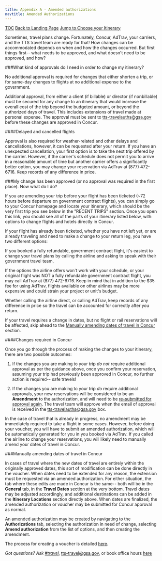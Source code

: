 ```yaml
---
title: Appendix A - Amended authorizations
navtitle: Amended Authorizations
---
```


[TOC](/travel-guide-table-of-contents)
[Back to Landing Page](/travel-guide-start-here)
[Jump to Choose your Itinerary](/travel-guide-2-choose-your-itinerary)

Sometimes, travel plans change. Fortunately, Concur, AdTrav, your carriers, and the TTS travel team are ready for that! How changes can be accommodated depends on when and how the changes occurred. But first things first-- what needs to be approved, and what doesn't need to be approved, and how?

###What kind of approvals do I need in order to change my itinerary?

No additional approval is required for changes that either shorten a trip, or for same-day changes to flights at no additional expense to the government.

Additional approval, from either a client (if billable) or director (if nonbillable) must be secured for any change to an itinerary that would increase the overall cost of the trip beyond the budgeted amount, or beyond the authorized days of travel. This includes extensions of travel made at personal expense. The approval must be sent to tts-travelauths@gsa.gov before these changes are approved in Concur.

####Delayed and cancelled flights

Approval is also required for weather-related and other delays and cancellations, however, it can be requested after your return. If you have an unexpected cancellation, your first option is to take the next trip offered by the carrier. However, if the carrier's schedule does not permit you to arrive in a reasonable amount of time but another carrier offers a significantly better option, you may change your reservation via AdTrav at (877) 472-6716. Keep records of any difference in price.

###My change has been approved (or no approval was required in the first place). Now what do I do?

If you are amending your trip before your flight has been ticketed (~72 hours before departure on government contract flights), you can simply go to your Concur homepage and locate your itinerary, which should be the very first trip you see below in the "RECENT TRIPS" section. Once you open this link, you should see all of the parts of your itinerary listed below, with options to change flights and hotels directly in Concur.

If your flight has already been ticketed, whether you have not left yet, or are already traveling and need to make a change to your return leg, you have two different options:

If you booked a fully refundable, government contract flight, it's easiest to change your travel plans by calling the airline and asking to speak with their government travel team.

If the options the airline offers won't work with your schedule, or your original flight was NOT a fully refundable government contract flight, you may call AdTrav at (877) 472-6716. Keep in mind that in addition to the $35 fee for using AdTrav, flights available on other airlines may be more expensive and could strain your project or unit's budget.

Whether calling the airline direct, or calling AdTrav, keep records of any difference in price so the travel can be accounted for correctly after you return.

If your travel requires a change in dates, but no flight or rail reservations will be affected, skip ahead to the [Manually amending dates of travel in Concur](#Manually-amending-dates-of-travel-in-Concur) section.

####Changes required in Concur

Once you go through the process of making the changes to your itinerary, there are two possible outcomes:

1. If the changes you are making to your trip *do not* require additional approval as per the guidance above, once you confirm your reservation, assuming your trip had previously been approved in Concur, no further action is required-- safe travels!

2. If the changes you are making to your trip *do* require additional approvals, your new reservations will be considered to be an **Amendment** to the authorization, and will need to be [re-submitted for approval again](/travel-guide-3-approval). The travel team will approve when the email of approval is received in the [tts-travelauths@gsa.gov](mailto:tts-travelauths@gsa.gov) box.

In the case of travel that is already in progress, no amendment may be immediately required to take a flight in some cases. However, before doing your voucher, you will have to submit an amended authorization, which will be automatically generated for you in you booked via AdTrav. If you called the airline to change your reservations, you will likely need to manually amend your dates of travel in Concur.

###Manually amending dates of travel in Concur

In cases of travel where the new dates of travel are entirely within the originally approved dates, this sort of modification can be done directly in the voucher. When dates need to be extended for any reason, the extension must be requested via an amended authorization. For either situation, the tab where these edits are made in Concur is the same-- both will be in the **General** tab, in the **Travel Dates** section at the very bottom. Travel dates may be adjusted accordingly, and additional destinations can be added in the **Itinerary Locations** section directly above. When dates are finalized, the amended authorization or voucher may be submitted for Concur approval as normal.

An amended authorization may be created by navigating to the **Authorizations** tab, selecting the authorization in need of change, selecting **Amend authorization** from the list of options, and then creating the amendment.

The process for creating a voucher is detailed [here](/travel-guide-5-reimbursement).

*Got questions? Ask [#travel](https://gsa-tts.slack.com/messages/travel)*, [tts-travel@gsa.gov](mailto:tts-travel@gsa.gov), or book office hours [here](https://sites.google.com/a/gsa.gov/tts-office-hours/)
